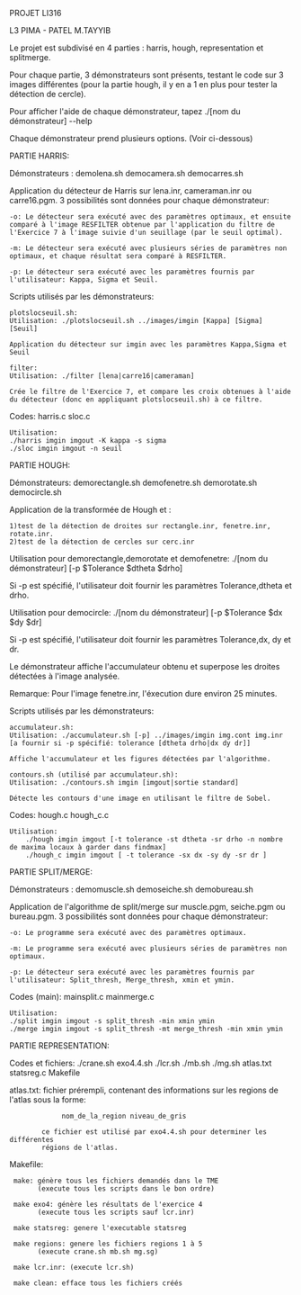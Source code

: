 PROJET LI316

L3 PIMA - PATEL M.TAYYIB


Le projet est subdivisé en 4 parties : harris, hough, representation et splitmerge.

Pour chaque partie, 3 démonstrateurs sont présents, testant le code sur 3 images différentes (pour la partie hough, il y en a 1 en plus pour tester la détection de cercle).

Pour afficher l'aide de chaque démonstrateur, tapez ./[nom du démonstrateur] --help

Chaque démonstrateur prend plusieurs options. (Voir ci-dessous)

PARTIE HARRIS:

Démonstrateurs : demolena.sh democamera.sh democarres.sh

Application du détecteur de Harris sur lena.inr, cameraman.inr ou carre16.pgm. 3 possibilités sont données pour chaque démonstrateur:

    -o: Le détecteur sera exécuté avec des paramètres optimaux, et ensuite comparé à l'image RESFILTER obtenue par l'application du filtre de l'Exercice 7 à l'image suivie d'un seuillage (par le seuil optimal).
    
    -m: Le détecteur sera exécuté avec plusieurs séries de paramètres non optimaux, et chaque résultat sera comparé à RESFILTER.
    
    -p: Le détecteur sera exécuté avec les paramètres fournis par l'utilisateur: Kappa, Sigma et Seuil.

Scripts utilisés par les démonstrateurs:

    plotslocseuil.sh:
    Utilisation: ./plotslocseuil.sh ../images/imgin [Kappa] [Sigma] [Seuil]

    Application du détecteur sur imgin avec les paramètres Kappa,Sigma et Seuil

    filter:
    Utilisation: ./filter [lena|carre16|cameraman]

    Crée le filtre de l'Exercice 7, et compare les croix obtenues à l'aide du détecteur (donc en appliquant plotslocseuil.sh) à ce filtre.


Codes:
    harris.c sloc.c

    Utilisation:
    ./harris imgin imgout -K kappa -s sigma
    ./sloc imgin imgout -n seuil

PARTIE HOUGH:

Démonstrateurs: demorectangle.sh demofenetre.sh demorotate.sh democircle.sh

Application de la transformée de Hough et :

    1)test de la détection de droites sur rectangle.inr, fenetre.inr, rotate.inr.
    2)test de la détection de cercles sur cerc.inr

Utilisation pour demorectangle,demorotate et demofenetre: ./[nom du démonstrateur] [-p $Tolerance $dtheta $drho]


Si -p est spécifié, l'utilisateur doit fournir les paramètres Tolerance,dtheta et drho.


Utilisation pour democircle: ./[nom du démonstrateur] [-p $Tolerance $dx $dy $dr]


Si -p est spécifié, l'utilisateur doit fournir les paramètres Tolerance,dx, dy et dr.


Le démonstrateur affiche l'accumulateur obtenu et superpose les droites détectées à l'image analysée.


Remarque: Pour l'image fenetre.inr, l'éxecution dure environ 25 minutes.


Scripts utilisés par les démonstrateurs:

    accumulateur.sh:
    Utilisation: ./accumulateur.sh [-p] ../images/imgin img.cont img.inr [a fournir si -p spécifié: tolerance [dtheta drho|dx dy dr]]

    Affiche l'accumulateur et les figures détectées par l'algorithme.

    contours.sh (utilisé par accumulateur.sh):
    Utilisation: ./contours.sh imgin [imgout|sortie standard]

    Détecte les contours d'une image en utilisant le filtre de Sobel.

Codes:
    hough.c hough_c.c

    Utilisation:
        ./hough imgin imgout [-t tolerance -st dtheta -sr drho -n nombre de maxima locaux à garder dans findmax]
        ./hough_c imgin imgout [ -t tolerance -sx dx -sy dy -sr dr ]


PARTIE SPLIT/MERGE:

Démonstrateurs : demomuscle.sh demoseiche.sh demobureau.sh

Application de l'algorithme de split/merge sur muscle.pgm, seiche.pgm  ou bureau.pgm. 3 possibilités sont données pour chaque démonstrateur:

    -o: Le programme sera exécuté avec des paramètres optimaux.
    
    -m: Le programme sera exécuté avec plusieurs séries de paramètres non optimaux.
    
    -p: Le détecteur sera exécuté avec les paramètres fournis par l'utilisateur: Split_thresh, Merge_thresh, xmin et ymin.


Codes (main):
    mainsplit.c mainmerge.c
    


    Utilisation:
    ./split imgin imgout -s split_thresh -min xmin ymin
    ./merge imgin imgout -s split_thresh -mt merge_thresh -min xmin ymin


PARTIE REPRESENTATION:

Codes et fichiers: ./crane.sh exo4.4.sh ./lcr.sh ./mb.sh ./mg.sh atlas.txt statsreg.c Makefile

 atlas.txt: fichier prérempli, contenant des informations sur les
	       regions de l'atlas sous la forme:
	       
       	       	 nom_de_la_region niveau_de_gris
 
            ce fichier est utilisé par exo4.4.sh pour determiner les différentes
            régions de l'atlas.
            
 Makefile:
 
	 make: génère tous les fichiers demandés dans le TME
	       (execute tous les scripts dans le bon ordre)
	       
	 make exo4: génère les résultats de l'exercice 4
	       (execute tous les scripts sauf lcr.inr)
	       
	 make statsreg: genere l'executable statsreg
	 
	 make regions: genere les fichiers regions 1 à 5
	       (execute crane.sh mb.sh mg.sg)
	       
	 make lcr.inr: (execute lcr.sh)
	 
	 make clean: efface tous les fichiers créés


